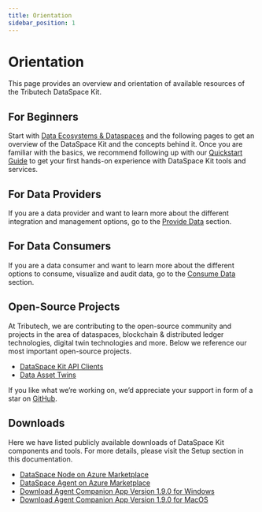 ```yaml
---
title: Orientation
sidebar_position: 1
---
```


# Orientation

This page provides an overview and orientation of available resources of the Tributech DataSpace Kit.

## For Beginners

Start with [Data Ecosystems & Dataspaces](./data_ecosystems_spaces) and the following pages to get an overview of the DataSpace Kit and the concepts behind it. Once you are familiar with the basics, we recommend following up with our [Quickstart Guide](../quickstart/overview.md) to get your first hands-on experience with DataSpace Kit tools and services.

## For Data Providers

If you are a data provider and want to learn more about the different integration and management options, go to the [Provide Data](../provide_data/overview.md) section.

## For Data Consumers

If you are a data consumer and want to learn more about the different options to consume, visualize and audit data, go to the [Consume Data](../consume_data/overview.md) section.

## Open-Source Projects

At Tributech, we are contributing to the open-source community and projects in the area of dataspaces, blockchain & distributed ledger technologies, digital twin technologies and more. Below we reference our most important open-source projects.

- [DataSpace Kit API Clients](https://github.com/tributech-solutions/tributech-dsk-api-clients)
- [Data Asset Twins](https://github.com/tributech-solutions/data-asset-twin)

If you like what we’re working on, we’d appreciate your support in form of a star on [GitHub](https://github.com/tributech-solutions).

## Downloads

Here we have listed publicly available downloads of DataSpace Kit components and tools. For more details, please visit the Setup section in this documentation.

- [DataSpace Node on Azure Marketplace](https://azuremarketplace.microsoft.com/en-us/marketplace/apps/tributechsolutionsgmbh1582568815297.8aa9010b-3dd5-43e0-a4b6-53e2ea552e4a)
- [DataSpace Agent on Azure Marketplace](https://azuremarketplace.microsoft.com/en-us/marketplace/apps/tributechsolutionsgmbh1582568815297.57601ccd-62c3-4842-9f73-3dadd3de5b74)
- [Download Agent Companion App Version 1.9.0 for Windows](https://tributechioapps.blob.core.windows.net/tributech-dsk-agent-companion/dist/packages/Tributech%20Agent%20Companion%201.9.0.exe)
- [Download Agent Companion App Version 1.9.0 for MacOS](https://tributechioapps.blob.core.windows.net/tributech-dsk-agent-companion/dist/packages/Tributech%20Agent%20Companion-1.9.0.dmg)
